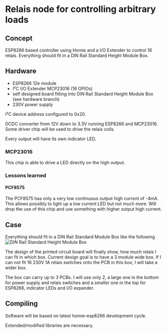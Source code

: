 # Relais node for controlling arbitrary loads

## Concept

ESP8266 based controller using Homie and a I/O Extender to control 16 relais. Everything should fit in a DIN Rail Standard Height Module Box.

## Hardware

 * ESP8266 12e module
 * I²C I/O Extender MCP23016 (16 GPIOs)
 * self designed board fitting into DIN Rail Standard Height Module Box (see hardware branch)
 * 230V power supply

I²C device address configured to 0x20.

DCDC converter from 12V down to 3.3V running ESP8266 and MCP23016. Some driver chip will be used to drive the relais coils.

Every output will have its own indicator LED.

### MCP23016

This chip is able to drive a LED directly on the high output.

### Lessons learned

#### PCF8575

The PCF8575 has only a very low continuous output high current of -4mA. This allows possibly to light up a low current LED but not much more. Will drop the use of this chip and use something with higher output high current.

## Case

Everything should fit in a DIN Rail Standard Module Box like the following
![DIN Rail Standard Height Module Box](https://asset.conrad.com/media10/isa/160267/c1/-/de/531440_GB_00_FB/hutschienen-gehaeuse-90-x-530-x-58-polycarbonat-axxatronic-cnmb-3-kit-con-1-st.jpg)

The design of the printed circuit board will finally show, how much relais I can fit in which box. Current design goal is to have a 3 module wide box. If I can not fit 16 230V 1A relais switches onto the PCB in this box,
I will take a wider box.

The box can carry up to 3 PCBs. I will use only 2, a large one in the bottom for power supply and relais switches and a smaller one in the top for ESP8266, indicator LEDs and I/O expander.

## Compiling

Software will be based on latest homie-esp8266 development cycle.

Extended/modified libraries are necessary.
